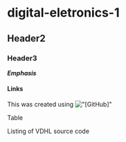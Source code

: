 # digital-eletronics-1

## Header2

### Header3


___Emphasis___


#### Links
This was created using !["[GitHub]"](https://github.com)

Table


Listing of VDHL source code
